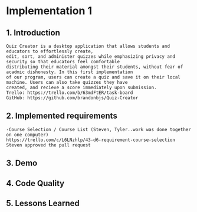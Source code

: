 # Implementation 1

## 1. Introduction
	Quiz Creator is a desktop application that allows students and educators to effortlessly create,
	edit, sort, and administer quizzes while emphasizing privacy and security so that educators feel comfortable
	distributing their material amongst their students, without fear of acadmic dishonesty. In this first implementation
	of our program, users can create a quiz and save it on their local machine. Users can also take quizzes they have
	created, and recieve a score immediately upon submission.
	Trello: https://trello.com/b/63mdFtER/task-board
	GitHub: https://github.com/brandonbjs/Quiz-Creator

## 2. Implemented requirements
	-Course Selection / Course List (Steven, Tyler..work was done together on one computer)
	https://trello.com/c/L6LNzhlp/43-d6-requirement-course-selection
	Steven approved the pull request
	

## 3. Demo

## 4. Code Quality

## 5. Lessons Learned